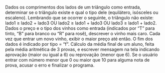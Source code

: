 Dados os comprimentos dos lados de um triângulo como entrada, determinar se o triângulo existe e qual o tipo dele (equilátero, isósceles ou escaleno). Lembrando que se ocorrer o seguinte, o triângulo não existe: lado1 ≥ lado2 + lado3 OU lado2 ≥ lado1 + lado3 OU lado3 ≥ lado1 + lado2.
Dados o preço e o tipo dos vinhos como entrada (indicados por “T” para tinto, “B” para branco ou “R” para rosê), descrever o vinho mais caro. Cada vez que entrar um novo vinho, exibir o maior preço até então. O fim dos dados é indicado por tipo = “f”.
Cálculo da média final de um aluno, feita pela média aritmética de 3 provas, e escrever mensagem na tela indicando aprovação (maior ou igual a 6) ou reprovação (menor que 6). Se o usuário entrar com número menor que 0 ou maior que 10 para alguma nota de prova, acusar o erro e finalizar o programa.